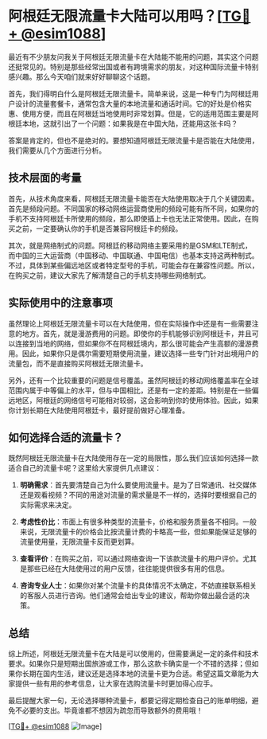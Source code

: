 # 阿根廷无限流量卡大陆可以用吗？[[TG💪+ @esim1088](https://t.me/s/esim1088)]

最近有不少朋友问我关于阿根廷无限流量卡在大陆能不能用的问题，其实这个问题还挺常见的。特别是那些经常出国或者有跨境需求的朋友，对这种国际流量卡特别感兴趣。那么今天咱们就来好好聊聊这个话题。

首先，我们得明白什么是阿根廷无限流量卡。简单来说，这是一种专门为阿根廷用户设计的流量套餐卡，通常包含大量的本地流量和通话时间。它的好处是价格实惠、使用方便，而且在阿根廷当地使用时非常划算。但是，它的适用范围主要是阿根廷本地，这就引出了一个问题：如果我是在中国大陆，还能用这张卡吗？

答案是肯定的，但也不是绝对的。要想知道阿根廷无限流量卡是否能在大陆使用，我们需要从几个方面进行分析。

## 技术层面的考量

首先，从技术角度来看，阿根廷无限流量卡能否在大陆使用取决于几个关键因素。首先是频段问题。不同国家的移动网络运营商使用的频段可能有所不同，如果你的手机不支持阿根廷卡所使用的频段，那么即使插上卡也无法正常使用。因此，在购买之前，一定要确认你的手机是否兼容阿根廷卡的频段。

其次，就是网络制式的问题。阿根廷的移动网络主要采用的是GSM和LTE制式，而中国的三大运营商（中国移动、中国联通、中国电信）也基本支持这两种制式。不过，具体到某些偏远地区或者特定型号的手机，可能会存在兼容性问题。所以，在购买之前，建议大家先了解清楚自己的手机支持哪些网络制式。

## 实际使用中的注意事项

虽然理论上阿根廷无限流量卡可以在大陆使用，但在实际操作中还是有一些需要注意的地方。首先，就是漫游费用的问题。即使你的手机能够识别阿根廷卡，并且可以连接到当地的网络，但如果你不在阿根廷境内，那么很可能会产生高额的漫游费用。因此，如果你只是偶尔需要短期使用流量，建议选择一些专门针对出境用户的流量包，而不是直接购买阿根廷无限流量卡。

另外，还有一个比较重要的问题是信号覆盖。虽然阿根廷的移动网络覆盖率在全球范围内属于中等偏上的水平，但与中国相比，还是有一定的差距。特别是在一些偏远地区，阿根廷的网络信号可能相对较弱，这会影响到你的使用体验。因此，如果你计划长期在大陆使用阿根廷卡，最好提前做好心理准备。

## 如何选择合适的流量卡？

既然阿根廷无限流量卡在大陆使用存在一定的局限性，那么我们应该如何选择一款适合自己的流量卡呢？这里给大家提供几点建议：

1. **明确需求**：首先要清楚自己为什么要使用流量卡。是为了日常通讯、社交媒体还是观看视频？不同的用途对流量的需求量是不一样的，选择时要根据自己的实际需求来决定。

2. **考虑性价比**：市面上有很多种类型的流量卡，价格和服务质量各不相同。一般来说，无限流量卡的价格会比按流量计费的卡略高一些，但如果能保证足够的流量使用量，无限流量卡反而更划算。

3. **查看评价**：在购买之前，可以通过网络查询一下该款流量卡的用户评价。尤其是那些已经在大陆使用过的用户反馈，往往能提供很多有用的信息。

4. **咨询专业人士**：如果你对某个流量卡的具体情况不太确定，不妨直接联系相关的客服人员进行咨询。他们通常会给出专业的建议，帮助你做出最合适的决策。

## 总结

综上所述，阿根廷无限流量卡在大陆是可以使用的，但需要满足一定的条件和技术要求。如果你只是短期出国旅游或工作，那么这款卡确实是一个不错的选择；但如果你长期在国内生活，建议还是选择本地的流量卡更为合适。希望这篇文章能为大家提供一些有用的参考信息，让大家在选购流量卡时更加得心应手。

最后提醒大家一句，无论选择哪种流量卡，都要记得定期检查自己的账单明细，避免不必要的支出。毕竟谁都不想因为疏忽而导致额外的费用哦！

[[TG💪+ @esim1088](https://t.me/s/esim1088) ![Image](https://i.postimg.cc/4NQfJmqS/Snipaste-2025-05-13-00-14-12.png)]